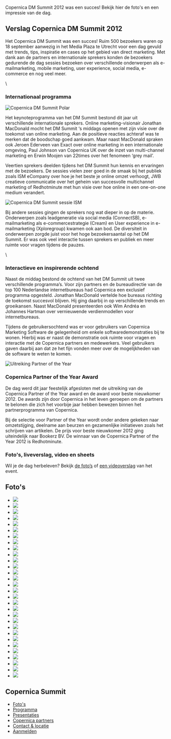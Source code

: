 Copernica DM Summit 2012 was een succes! Bekijk hier de foto's en een
impressie van de dag.

Verslag Copernica DM Summit 2012
--------------------------------

Het Copernica DM Summit was een succes! Ruim 500 bezoekers waren op 18
september aanwezig in het Media Plaza te Utrecht voor een dag gevuld met
trends, tips, inspiratie en cases op het gebied van direct marketing.
Met dank aan de partners en internationale sprekers konden de bezoekers
gedurende de dag sessies bezoeken over verschillende onderwerpen als
e-mailmarketing, mobile marketing, user experience, social media,
e-commerce en nog veel meer.

\

### Internationaal programma

![Copernica DM Summit Polar](Copernicacom/DMSummit01.JPG)

Het keynoteprogramma van het DM Summit bestond dit jaar uit
verschillende internationale sprekers. Online marketing-visionair
Jonathan MacDonald mocht het DM Summit ‘s middags openen met zijn visie
over de toekomst van online marketing. Aan de positieve reacties
achteraf was te merken dat de boodschap goed aankwam. Maar naast
MacDonald spraken ook Jeroen Ederveen van Exact over online marketing in
een internationale omgeving, Paul Johnson van Copernica UK over de inzet
van multi-channel marketing en Erwin Moojen van 22times over het
fenomeen ‘grey mail’.

Veertien sprekers deelden tijdens het DM Summit hun kennis en ervaringen
met de bezoekers. De sessies vielen zeer goed in de smaak bij het
publiek zoals ISM eCompany over hoe je het beste je online omzet
verhoogt, JWB creatieve communicatie over het geheim van succesvolle
multichannel marketing of Redhotminute met hun visie over hoe online in
een one-on-one medium verandert.

![Copernica DM Summit sessie ISM](Copernicacom/DMSummit02.JPG)

Bij andere sessies gingen de sprekers nog wat dieper in op de materie.
Onderwerpen zoals leadgeneratie via social media (ConnectSB),
e-mailmarketing als e-commercestrategie (Cream) en User experience in
e-mailmarketing (Xploregroup) kwamen ook aan bod. De diversiteit in
onderwerpen zorgde juist voor het hoge bezoekersaantal op het DM Summit.
Er was ook veel interactie tussen sprekers en publiek en meer ruimte
voor vragen tijdens de pauzes.

\

### Interactieve en inspirerende ochtend

Naast de middag bestond de ochtend van het DM Summit uit twee
verschillende programma’s. Voor zijn partners en de bureaudirectie van
de top 100 Nederlandse internetbureaus had Copernica een exclusief
programma opgesteld. Jonathan MacDonald vertelde hoe bureaus richting de
toekomst succesvol blijven. Hij ging daarbij in op verschillende trends
en groeikansen. Naast MacDonald presenteerden ook Wim Andréa en Johannes
Hartman over vernieuwende verdienmodellen voor internetbureaus.

Tijdens de gebruikersochtend was er voor gebruikers van Copernica
Marketing Software de gelegenheid om enkele softwaredemonstraties bij te
wonen. Hierbij was er naast de demonstratie ook ruimte voor vragen en
interactie met de Copernica partners en medewerkers. Veel gebruikers
gaven daarbij aan dat ze het fijn vonden meer over de mogelijkheden van
de software te weten te komen.

![Uitreiking Partner of the Year](Copernicacom/DMSummit03.JPG)

### Copernica Partner of the Year Award

De dag werd dit jaar feestelijk afgesloten met de uitreiking van de
Copernica Partner of the Year award en de award voor beste nieuwkomer
2012. De awards zijn door Copernica in het leven geroepen om de partners
te belonen die zich het voorbije jaar hebben bewezen binnen het
partnerprogramma van Copernica.

Bij de selectie voor Partner of the Year wordt onder andere gekeken naar
omzetstijging, deelname aan beurzen en gezamenlijke initiatieven zoals
het schrijven van artikelen. De prijs voor beste nieuwkomer 2012 ging
uiteindelijk naar Bookerz BV. De winnaar van de Copernica Partner of the
Year 2012 is Redhotminute.

### Foto's, liveverslag, video en sheets

Wil je de dag herbeleven? Bekijk [de
foto’s](https://www.copernica.com/nl/ondersteuning/copernica-dm-summit/fotos-copernica-dm-summit-2012)
of [een videoverslag](http://www.youtube.com/watch?v=QJVbjtnHt5Y) van
het event.

Foto's
------

-   ![](dmsummit2012_photos/DSC04530.jpg)
-   ![](dmsummit2012_photos/DSC04531.jpg)
-   ![](dmsummit2012_photos/DSC04551.jpg)
-   ![](dmsummit2012_photos/DSC04555.jpg)
-   ![](dmsummit2012_photos/DSC04653.jpg)
-   ![](dmsummit2012_photos/DSC04654.jpg)
-   ![](dmsummit2012_photos/DSC04664.jpg)
-   ![](dmsummit2012_photos/DSC04870.jpg)
-   ![](dmsummit2012_photos/DSC04666.jpg)
-   ![](dmsummit2012_photos/DSC04668.jpg)
-   ![](dmsummit2012_photos/DSC04670.jpg)
-   ![](dmsummit2012_photos/DSC04680.jpg)
-   ![](dmsummit2012_photos/DSC04682.jpg)
-   ![](dmsummit2012_photos/DSC04683.jpg)
-   ![](dmsummit2012_photos/DSC04698.jpg)
-   ![](dmsummit2012_photos/DSC04699.jpg)
-   ![](dmsummit2012_photos/DSC04709.jpg)
-   ![](dmsummit2012_photos/DSC04711.jpg)
-   ![](dmsummit2012_photos/DSC04713.jpg)
-   ![](dmsummit2012_photos/DSC04714.jpg)
-   ![](dmsummit2012_photos/DSC04715.jpg)
-   ![](dmsummit2012_photos/DSC04716.jpg)
-   ![](dmsummit2012_photos/DSC04724.jpg)
-   ![](dmsummit2012_photos/DSC04487.jpg)
-   ![](dmsummit2012_photos/DSC04741.jpg)
-   ![](dmsummit2012_photos/DSC04744.jpg)
-   ![](dmsummit2012_photos/DSC04757.jpg)
-   ![](dmsummit2012_photos/DSC04759.jpg)
-   ![](dmsummit2012_photos/DSC04838.jpg)
-   ![](dmsummit2012_photos/DSC04842.jpg)

Copernica Summit
----------------

-   [Foto's](http://www.copernica.com/nl/ondersteuning/copernica-dm-summit/fotos-copernica-dm-summit-2012 "Foto's Copernica DM Summit 2012")
-   [Programma](http://www.copernica.com/nl/ondersteuning/copernica-summit/programma-copernica-summit "Copernica Summit programma")
-   [Presentaties](http://www.copernica.com/nl/ondersteuning/copernica-summit/sprekers-copernica-summit "Copernica Summit sprekers")
-   [Copernica
    partners](http://www.copernica.com/nl/ondersteuning/copernica-summit/copernica-partners "Copernica partners")
-   [Contact &
    locatie](http://www.copernica.com/nl/ondersteuning/copernica-summit/contact-locatie "Copernica Summit contact & locatie")
-   [Aanmelden](http://www.copernica.com/nl/ondersteuning/copernica-summit/meld-je-nu-aan-voor-het-copernica-summit "Meld je nu aan voor het Copernica Summit!")


